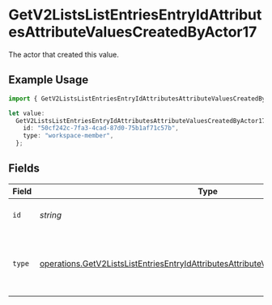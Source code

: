 # GetV2ListsListEntriesEntryIdAttributesAttributeValuesCreatedByActor17

The actor that created this value.

## Example Usage

```typescript
import { GetV2ListsListEntriesEntryIdAttributesAttributeValuesCreatedByActor17 } from "attio-js/models/operations/getv2listslistentriesentryidattributesattributevalues.js";

let value:
  GetV2ListsListEntriesEntryIdAttributesAttributeValuesCreatedByActor17 = {
    id: "50cf242c-7fa3-4cad-87d0-75b1af71c57b",
    type: "workspace-member",
  };
```

## Fields

| Field                                                                                                                                                                                        | Type                                                                                                                                                                                         | Required                                                                                                                                                                                     | Description                                                                                                                                                                                  |
| -------------------------------------------------------------------------------------------------------------------------------------------------------------------------------------------- | -------------------------------------------------------------------------------------------------------------------------------------------------------------------------------------------- | -------------------------------------------------------------------------------------------------------------------------------------------------------------------------------------------- | -------------------------------------------------------------------------------------------------------------------------------------------------------------------------------------------- |
| `id`                                                                                                                                                                                         | *string*                                                                                                                                                                                     | :heavy_minus_sign:                                                                                                                                                                           | An ID to identify the actor.                                                                                                                                                                 |
| `type`                                                                                                                                                                                       | [operations.GetV2ListsListEntriesEntryIdAttributesAttributeValuesCreatedByActorType17](../../models/operations/getv2listslistentriesentryidattributesattributevaluescreatedbyactortype17.md) | :heavy_minus_sign:                                                                                                                                                                           | The type of actor. [Read more information on actor types here](/docs/actors).                                                                                                                |